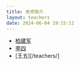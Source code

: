 ```yaml
---
title: 老师简介
layout: teachers
date: 2024-06-04 19:15:11
---
```




- [柏建军](/柏建军/)
- [李四](/teachers/lisi)
- [王五][/teachers/]